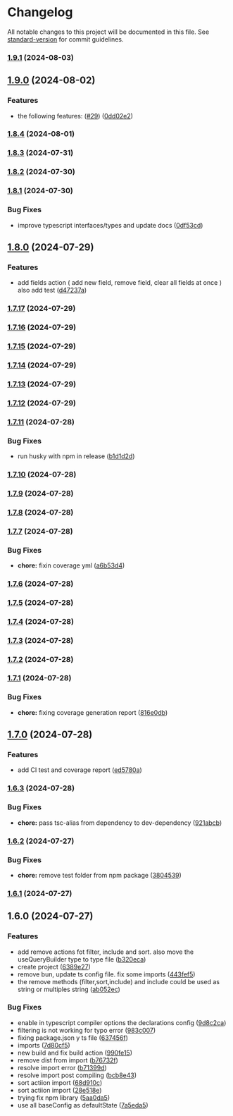 # Changelog

All notable changes to this project will be documented in this file. See [standard-version](https://github.com/conventional-changelog/standard-version) for commit guidelines.

### [1.9.1](https://github.com/cgarciagarcia/react-query-builder/compare/v1.9.0...v1.9.1) (2024-08-03)

## [1.9.0](https://github.com/cgarciagarcia/react-query-builder/compare/v1.8.4...v1.9.0) (2024-08-02)


### Features

* the following features: ([#29](https://github.com/cgarciagarcia/react-query-builder/issues/29)) ([0dd02e2](https://github.com/cgarciagarcia/react-query-builder/commit/0dd02e2cc62111d0b765b4b3e524effc3943fcc0))

### [1.8.4](https://github.com/cgarciagarcia/react-query-builder/compare/v1.8.3...v1.8.4) (2024-08-01)

### [1.8.3](https://github.com/cgarciagarcia/react-query-builder/compare/v1.8.2...v1.8.3) (2024-07-31)

### [1.8.2](https://github.com/cgarciagarcia/react-query-builder/compare/v1.8.1...v1.8.2) (2024-07-30)

### [1.8.1](https://github.com/cgarciagarcia/react-query-builder/compare/v1.8.0...v1.8.1) (2024-07-30)


### Bug Fixes

* improve typescript interfaces/types and update docs ([0df53cd](https://github.com/cgarciagarcia/react-query-builder/commit/0df53cd18cc5ebcb6443f2912e057b958af3fea2))

## [1.8.0](https://github.com/cgarciagarcia/react-query-builder/compare/v1.7.17...v1.8.0) (2024-07-29)


### Features

* add fields action ( add new field, remove field, clear all fields at once ) also add test ([d47237a](https://github.com/cgarciagarcia/react-query-builder/commit/d47237a76f7d676de346920a49763e33c7ca698f))

### [1.7.17](https://github.com/cgarciagarcia/react-query-builder/compare/v1.7.16...v1.7.17) (2024-07-29)

### [1.7.16](https://github.com/cgarciagarcia/react-query-builder/compare/v1.7.15...v1.7.16) (2024-07-29)

### [1.7.15](https://github.com/cgarciagarcia/react-query-builder/compare/v1.7.14...v1.7.15) (2024-07-29)

### [1.7.14](https://github.com/cgarciagarcia/react-query-builder/compare/v1.7.13...v1.7.14) (2024-07-29)

### [1.7.13](https://github.com/cgarciagarcia/react-query-builder/compare/v1.7.12...v1.7.13) (2024-07-29)

### [1.7.12](https://github.com/cgarciagarcia/react-query-builder/compare/v1.7.11...v1.7.12) (2024-07-29)

### [1.7.11](https://github.com/cgarciagarcia/react-query-builder/compare/v1.7.8...v1.7.11) (2024-07-28)


### Bug Fixes

* run husky with npm in release ([b1d1d2d](https://github.com/cgarciagarcia/react-query-builder/commit/b1d1d2dd003b2ba972f259ebe6aee95841bf9c73))

### [1.7.10](https://github.com/cgarciagarcia/react-query-builder/compare/v1.7.8...v1.7.10) (2024-07-28)

### [1.7.9](https://github.com/cgarciagarcia/react-query-builder/compare/v1.7.8...v1.7.9) (2024-07-28)

### [1.7.8](https://github.com/cgarciagarcia/react-query-builder/compare/v1.7.7...v1.7.8) (2024-07-28)

### [1.7.7](https://github.com/cgarciagarcia/react-query-builder/compare/v1.7.6...v1.7.7) (2024-07-28)


### Bug Fixes

* **chore:** fixin coverage yml ([a6b53d4](https://github.com/cgarciagarcia/react-query-builder/commit/a6b53d4cd9da4a8b2d078037c8851f1eec5a6232))

### [1.7.6](https://github.com/cgarciagarcia/react-query-builder/compare/v1.7.5...v1.7.6) (2024-07-28)

### [1.7.5](https://github.com/cgarciagarcia/react-query-builder/compare/v1.7.4...v1.7.5) (2024-07-28)

### [1.7.4](https://github.com/cgarciagarcia/react-query-builder/compare/v1.7.3...v1.7.4) (2024-07-28)

### [1.7.3](https://github.com/cgarciagarcia/react-query-builder/compare/v1.7.2...v1.7.3) (2024-07-28)

### [1.7.2](https://github.com/cgarciagarcia/react-query-builder/compare/v1.7.1...v1.7.2) (2024-07-28)

### [1.7.1](https://github.com/cgarciagarcia/react-query-builder/compare/v1.7.0...v1.7.1) (2024-07-28)


### Bug Fixes

* **chore:** fixing coverage generation report ([816e0db](https://github.com/cgarciagarcia/react-query-builder/commit/816e0db81cb04212d7032047acb0fdc9536da8c4))

## [1.7.0](https://github.com/cgarciagarcia/react-query-builder/compare/v1.6.3...v1.7.0) (2024-07-28)


### Features

* add CI test and coverage report ([ed5780a](https://github.com/cgarciagarcia/react-query-builder/commit/ed5780a1feea99c0ff3fd3acacb36cc1124b065c))

### [1.6.3](https://github.com/cgarciagarcia/react-query-builder/compare/v1.6.2...v1.6.3) (2024-07-28)


### Bug Fixes

* **chore:** pass tsc-alias from dependency to dev-dependency ([921abcb](https://github.com/cgarciagarcia/react-query-builder/commit/921abcb1dc3be06cfe9d8b6c76b427e05f3e9bcf))

### [1.6.2](https://github.com/cgarciagarcia/react-query-builder/compare/v1.6.1...v1.6.2) (2024-07-27)


### Bug Fixes

* **chore:** remove test folder from npm package ([3804539](https://github.com/cgarciagarcia/react-query-builder/commit/3804539f62c48582c55228902d8bde70924b5aaf))

### [1.6.1](https://github.com/cgarciagarcia/react-query-builder/compare/v1.6.0...v1.6.1) (2024-07-27)

## 1.6.0 (2024-07-27)


### Features

* add remove actions fot filter, include and sort. also move the useQueryBuilder type to type file ([b320eca](https://github.com/cgarciagarcia/react-query-builder/commit/b320eca3dbd152a29981da08a1f659c1ea5de25f))
* create project ([6389e27](https://github.com/cgarciagarcia/react-query-builder/commit/6389e2759083edbd5a53bfcd1b161b03523c609e))
* remove bun, update ts config file. fix some imports ([443fef5](https://github.com/cgarciagarcia/react-query-builder/commit/443fef59a0818774f7438ed194ab8d0125a6256a))
* the remove methods (filter,sort,include) and include could be used as string or multiples string ([ab052ec](https://github.com/cgarciagarcia/react-query-builder/commit/ab052ec507e4fd3ec43bc17547facba6a30eda41))


### Bug Fixes

* enable in typescript compiler options the declarations config ([9d8c2ca](https://github.com/cgarciagarcia/react-query-builder/commit/9d8c2ca89db5ab9fc6c978fc51d3338b1aaa4825))
* filtering is not working for typo error ([983c007](https://github.com/cgarciagarcia/react-query-builder/commit/983c0074833806e826c8ebee1e88e4dfa8070062))
* fixing package.json y ts file ([637456f](https://github.com/cgarciagarcia/react-query-builder/commit/637456f19ca1a6f3efdc6ae4a5f652807c0da2e9))
* imports ([7d80cf5](https://github.com/cgarciagarcia/react-query-builder/commit/7d80cf5eea998d8ae7a9fc49f8048f45101d4ec4))
* new build and fix build action ([990fe15](https://github.com/cgarciagarcia/react-query-builder/commit/990fe157aaa8efd70fe887a6f7918b3f0e4c889d))
* remove dist from import ([b76732f](https://github.com/cgarciagarcia/react-query-builder/commit/b76732f5d25f614fe64b34f3e89a37abf9da470b))
* resolve import error ([b71399d](https://github.com/cgarciagarcia/react-query-builder/commit/b71399dd20c84db19837270d78b70d33136e1eea))
* resolve import post compiling ([bcb8e43](https://github.com/cgarciagarcia/react-query-builder/commit/bcb8e437488454cabceb97c582cfcfa1f926c8df))
* sort actiion import ([68d910c](https://github.com/cgarciagarcia/react-query-builder/commit/68d910cb7b0b538e430f6d17dc8e2dd00159a5c2))
* sort actiion import ([28e518e](https://github.com/cgarciagarcia/react-query-builder/commit/28e518ecec2f6c3e6f97cb11bf379c7a6dfc896d))
* trying fix npm library ([5aa0da5](https://github.com/cgarciagarcia/react-query-builder/commit/5aa0da55b195267c8678299ffc702ac771c37f33))
* use all baseConfig as defaultState ([7a5eda5](https://github.com/cgarciagarcia/react-query-builder/commit/7a5eda55b8f40e8865ffe8a1060ab10beb45d25d))
